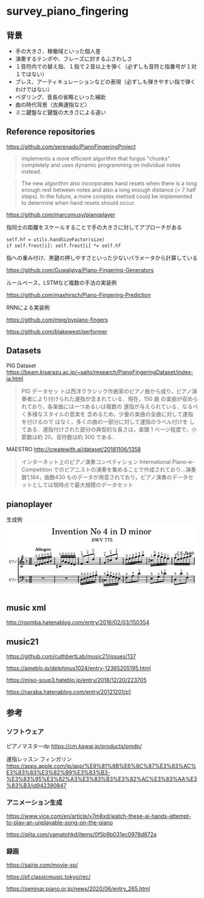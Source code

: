 # survey_piano_fingering

## 背景

- 手の大きさ、稼働域といった個人差
- 演奏するテンポや、フレーズに対するふさわしさ
- １音符内での替え指、１指で２音以上を弾く（必ずしも音符と指番号が１対１ではない）
- ブレス、アーティキュレーションなどの表現（必ずしも弾きやすい指で弾くわけではない）
- ペダリング、音長の省略といった補助
- 曲の時代背景（古典運指など）
- ミニ鍵盤など鍵盤の大きさによる違い

## Reference repositories

https://github.com/serenado/PianoFingeringProject
> implements a more efficient algorithm that forgos "chunks" completely and uses dynamic programming on individual notes instead.

> The new algorithm also incorporates hand resets when there is a long enough rest between notes and also a long enough distance (> 7 half steps). In the future, a more complex method could be implemented to determine when hand resets should occur.

https://github.com/marcomusy/pianoplayer

指同士の距離をスケールすることで手の大きさに対してアプローチがある
```
self.hf = utils.handSizeFactor(size)
if self.frest[i]: self.frest[i] *= self.hf
```
指への重み付け、黒鍵の押しやすさといった少ないパラメータから計算している

https://github.com/Guwalgiya/Piano-Fingering-Generators

ルールベース、LSTMなど複数の手法の実装例

https://github.com/maxhirsch/Piano-Fingering-Prediction

RNNによる実装例

https://github.com/mpg/pypiano-fingers

https://github.com/blakewest/performer

## Datasets

PIG Dataset
https://beam.kisarazu.ac.jp/~saito/research/PianoFingeringDataset/index-ja.html

> PIG データセッ
トは西洋クラシック作曲家のピアノ曲から成り，ピアノ演
奏者により付けられた運指が含まれている．現在，150 曲
の楽曲が収められており，各楽曲には一つあるいは複数の
運指が与えられている．なるべく多様なスタイルの音楽を
含めるため，少量の楽曲の全曲に対して運指を付けるので
はなく，多くの曲の一部分に対して運指のラベル付けを
してある．運指付けされた部分の典型的な長さは，楽譜 1
ページ程度で，小節数は約 20，音符数は約 300 である．

MAESTRO
http://createwith.ai/dataset/20181106/1358

> インターネット上のピアノ演奏コンペティション International Piano-e-Competition でのピアニストの演奏を集めることで作成されており...演奏数1,184，曲数430 ものデータが用意されており，ピアノ演奏のデータセットとしては現時点で最大規模のデータセット

## pianoplayer

生成例
![pianoplayer_output_bach_invention4](./img/pianoplayer_output_bach_invention4.png)

## music xml

http://roomba.hatenablog.com/entry/2016/02/03/150354

## music21

https://github.com/cuthbertLab/music21/issues/137

https://ameblo.jp/delphinus1024/entry-12365205195.html

https://miso-soup3.hateblo.jp/entry/2018/12/20/223705

https://naraba.hatenablog.com/entry/20121201/p1

## 参考

### ソフトウェア

ピアノマスターdp
https://cm.kawai.jp/products/pmdp/

運指レッスン フィンガリ‪ン‬
https://apps.apple.com/jp/app/%E9%81%8B%E6%8C%87%E3%83%AC%E3%83%83%E3%82%B9%E3%83%B3-%E3%83%95%E3%82%A3%E3%83%B3%E3%82%AC%E3%83%AA%E3%83%B3/id942390847

### アニメーション生成

https://www.vice.com/en/article/v7m8xd/watch-these-ai-hands-attempt-to-play-an-unplayable-song-on-the-piano

https://qiita.com/yamatohkd/items/0f5b9b031ec0976d872a

### 録画

https://sairie.com/movie-sp/

https://pf.classicmusic.tokyo/rec/

https://seminar.piano.or.jp/news/2020/06/entry_265.html